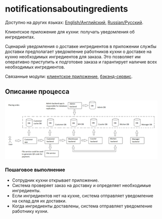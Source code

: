 # notificationsaboutingredients

Доступно на других языках: [English/Английский](notificationsaboutingredients.md), [Russian/Русский](notificationsaboutingredients.ru.md). 

Клиентское приложение для кухни: получать уведомления об ингредиентах.

Сценарий уведомления о доставке ингредиентов в приложении службы доставки предполагает уведомление работников кухни о доставке на кухню необходимых ингредиентов для заказа.
Это позволяет им оперативно приступить к подготовке заказа и гарантирует наличие всех необходимых ингредиентов.

Связанные модули: [клиентское приложение](../../frontend/kitchenclient.md), [бэкэнд-сервис](../../backend/kitchenbackend.md).

## Описание процесса

![placing_order_overall](../../img/placing_order_overall.png)

### Пошаговое выполнение

- Сотрудник кухни открывает приложение.
- Система проверяет заказ на доставку и определяет необходимые ингредиенты.
- Если ингредиентов нет на кухне, система отправляет уведомление на склад для их доставки.
- Когда ингредиенты доставлены, система отправляет уведомление работнику кухни.
